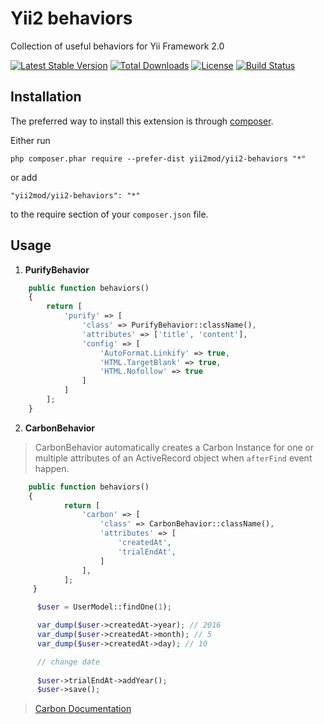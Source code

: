 Yii2 behaviors
===============================================

Collection of useful behaviors for Yii Framework 2.0

[![Latest Stable Version](https://poser.pugx.org/yii2mod/yii2-behaviors/v/stable)](https://packagist.org/packages/yii2mod/yii2-behaviors) [![Total Downloads](https://poser.pugx.org/yii2mod/yii2-behaviors/downloads)](https://packagist.org/packages/yii2mod/yii2-behaviors) [![License](https://poser.pugx.org/yii2mod/yii2-behaviors/license)](https://packagist.org/packages/yii2mod/yii2-behaviors)
[![Build Status](https://travis-ci.org/yii2mod/yii2-behaviors.svg?branch=master)](https://travis-ci.org/yii2mod/yii2-behaviors)


Installation
------------

The preferred way to install this extension is through [composer](http://getcomposer.org/download/).

Either run

```
php composer.phar require --prefer-dist yii2mod/yii2-behaviors "*"
```

or add

```
"yii2mod/yii2-behaviors": "*"
```

to the require section of your `composer.json` file.

Usage
-----

1) **PurifyBehavior**

```php
    public function behaviors()
    {
        return [
            'purify' => [
                'class' => PurifyBehavior::className(),
                'attributes' => ['title', 'content'],
                'config' => [
                    'AutoFormat.Linkify' => true,
                    'HTML.TargetBlank' => true,
                    'HTML.Nofollow' => true
                ]
            ]
        ];
    }
```

2) **CarbonBehavior**


> CarbonBehavior automatically creates a Carbon Instance for one or multiple attributes of an ActiveRecord
  object when `afterFind` event happen.

```php
    public function behaviors()
    {
            return [
                'carbon' => [
                    'class' => CarbonBehavior::className(),
                    'attributes' => [
                        'createdAt',
                        'trialEndAt',
                    ]
                ],
            ];
     }

      $user = UserModel::findOne(1);

      var_dump($user->createdAt->year); // 2016
      var_dump($user->createdAt->month); // 5
      var_dump($user->createdAt->day); // 10

      // change date
      
      $user->trialEndAt->addYear();
      $user->save();

```

> [Carbon Documentation](http://carbon.nesbot.com/docs/#api-introduction)

